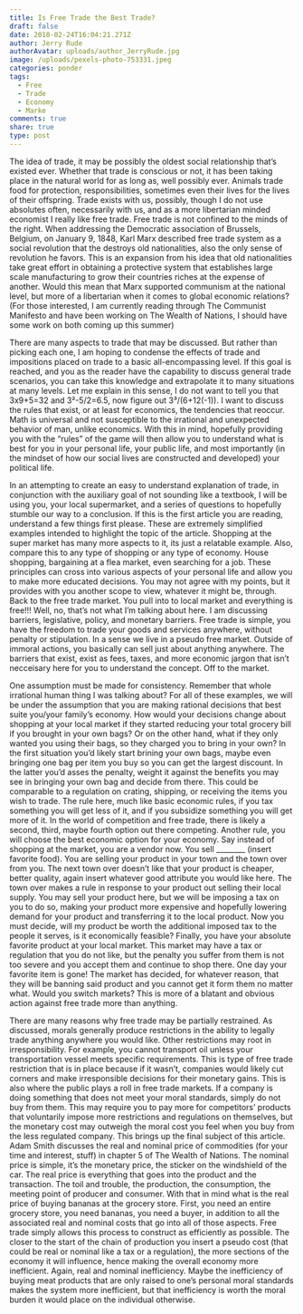 ```yaml
---
title: Is Free Trade the Best Trade?
draft: false
date: 2018-02-24T16:04:21.271Z
author: Jerry Rude
authorAvatar: uploads/author_JerryRude.jpg
image: /uploads/pexels-photo-753331.jpeg
categories: ponder
tags:
  - Free
  - Trade
  - Economy
  - Marke
comments: true
share: true
type: post
---
```

The idea of trade, it may be possibly the oldest social relationship that’s existed ever. Whether that trade is conscious or not, it has been taking place in the natural world for as long as, well possibly ever. Animals trade food for protection, responsibilities, sometimes even their lives for the lives of their offspring. Trade exists with us, possibly, though I do not use absolutes often, necessarily with us, and as a more libertarian minded economist I really like free trade. Free trade is not confined to the minds of the right. When addressing the Democratic association of Brussels, Belgium, on January 9, 1848, Karl Marx described free trade system as a social revolution that the destroys old nationalities, also the only sense of revolution he favors. This is an expansion from his idea that old nationalities take great effort in obtaining a protective system that establishes large scale manufacturing to grow their countries riches at the expense of another. Would this mean that Marx supported communism at the national level, but more of a libertarian when it comes to global economic relations? (For those interested, I am currently reading through The Communist Manifesto and have been working on The Wealth of Nations, I should have some work on both coming up this summer) 

There are many aspects to trade that may be discussed. But rather than picking each one, I am hoping to condense the effects of trade and impositions placed on trade to a basic all-encompassing level. If this goal is reached, and you as the reader have the capability to discuss general trade scenarios, you can take this knowledge and extrapolate it to many situations at many levels. Let me explain in this sense, I do not want to tell you that 3x9+5=32 and 3²-5/2=6.5, now figure out 3³/(6+12(-1)). I want to discuss the rules that exist, or at least for economics, the tendencies that reoccur. Math is universal and not susceptible to the irrational and unexpected behavior of man, unlike economics. With this in mind, hopefully providing you with the “rules” of the game will then allow you to understand what is best for you in your personal life, your public life, and most importantly (in the mindset of how our social lives are constructed and developed) your political life. 

In an attempting to create an easy to understand explanation of trade, in conjunction with the auxiliary goal of not sounding like a textbook, I will be using you, your local supermarket, and a series of questions to hopefully stumble our way to a conclusion.  If this is the first article you are reading, understand a few things first please. These are extremely simplified examples intended to highlight the topic of the article. Shopping at the super market has many more aspects to it, its just a relatable example. Also, compare this to any type of shopping or any type of economy. House shopping, bargaining at a flea market, even searching for a job. These principles can cross into various aspects of your personal life and allow you to make more educated decisions. You may not agree with my points, but it provides with  you another scope to view, whatever it might be, through. Back to the free trade market. You pull into to local market and everything is free!!! Well, no, that’s not what I’m talking about here. I am discussing barriers, legislative, policy, and monetary barriers. Free trade is simple, you have the freedom to trade your goods and services anywhere, without penalty or stipulation. In a sense we live in a pseudo free market. Outside of immoral actions, you basically can sell just about anything anywhere. The barriers that exist, exist as fees, taxes, and more economic jargon that isn’t necceisary here for you to understand the concept. Off to the market.

One assumption must be made for consistency. Remember that whole irrational human thing I was talking about? For all of these examples, we will be under the assumption that you are making rational decisions that best suite you/your family’s economy. How would your decisions change about shopping at your local market if they started reducing your total grocery bill if you brought in your own bags? Or on the other hand, what if they only wanted you using their bags, so they charged you to bring in your own? In the first situation you’d likely start brining your own bags, maybe even bringing one bag per item you buy so you can get the largest discount. In the latter you’d asses the penalty, weight it against the benefits you may see in bringing your own bag and decide from there. This could be comparable to a regulation on crating, shipping, or receiving the items you wish to trade. The rule here, much like basic economic rules, if you tax something you will get less of it, and if you subsidize something you will get more of it. In the world of competition and free trade, there is likely a second, third, maybe fourth option out there competing.  Another rule, you will choose the best economic option for your economy. Say instead of shopping at the market, you are a vendor now. You sell \_\_\_\_\_\_\_\_ (insert favorite food). You are selling your product in your town and the town over from you. The next town over doesn’t like that your product is cheaper, better quality, again insert whatever good attribute you would like here. The town over makes a rule in response to your product out selling their local supply. You may sell your product here, but we will be imposing a tax on you to do so, making your product more expensive and hopefully lowering demand for your product and transferring it to the local product. Now you must decide, will my product be worth the additional imposed tax to the people it serves, is it economically feasible? Finally, you have your absolute favorite product at your local market. This market may have a tax or regulation that you do not like, but the penalty you suffer from them is not too severe and you accept them and continue to shop there. One day your favorite item is gone! The market has decided, for whatever reason, that they will be banning said product and you cannot get it form them no matter what. Would you switch markets? This is more of a blatant and obvious action against free trade more than anything. 

There are many reasons why free trade may be partially restrained.  As discussed, morals generally produce restrictions in the ability to legally trade anything anywhere you would like. Other restrictions may root in irresponsibility. For example, you cannot transport oil unless your transportation vessel meets specific requirements. This is type of free trade restriction that is in place because if it wasn’t, companies would likely cut corners and make irresponsible decisions for their monetary gains. This is also where the public plays a roll in free trade markets. If a company is doing something that does not meet your moral standards, simply do not buy from them. This may require you to pay more for competitors’ products that voluntarily impose more restrictions and regulations on themselves, but the monetary cost may outweigh the moral cost you feel when you buy from the less regulated company. This brings up the final subject of this article. Adam Smith discusses the real and nominal price of commodities (for your time and interest, stuff) in chapter 5 of The Wealth of Nations. The nominal price is simple, it’s the monetary price, the sticker on the windshield of the car. The real price is everything that goes into the product and the transaction. The toil and trouble, the production, the consumption, the meeting point of producer and consumer. With that in mind what is the real price of buying bananas at the grocery store. First, you need an entire grocery store, you need bananas, you need a buyer, in addition to all the associated real and nominal costs that go into all of those aspects. Free trade simply allows this process to construct as efficiently as possible. The closer to the start of the chain of production you insert a pseudo cost (that could be real or nominal like a tax or a regulation), the more sections of the economy it will influence, hence making the overall economy more inefficient. Again, real and nominal inefficiency. Maybe the inefficiency of buying meat products that are only raised to one’s personal moral standards makes the system more inefficient, but that inefficiency is worth the moral burden it would place on the individual otherwise.
